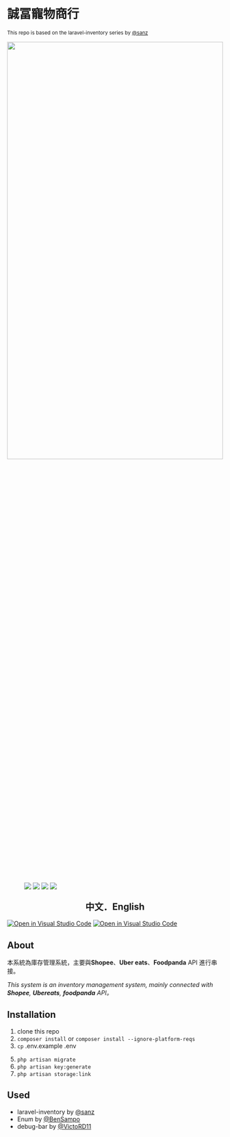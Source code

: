# 誠冨寵物商行
<small>This repo is based on the laravel-inventory series by <a href="https://github.com/sanz">@sanz</a></small>


<center>
<img src="https://imgur.com/LfwucBc.jpg" width="100%" height="50%" />
</center>

<figure class="third">
<img src="https://img.shields.io/static/v1?label=build&message=Laravel&color=red"> <img src="https://img.shields.io/static/v1?label=php&message=8&color=blue"> <img src="https://img.shields.io/static/v1?label=download&message=150MB&color=inactive"> <img src="https://img.shields.io/static/v1?label=license&message=MIT&color=sccess"> </figure>





<center>
    <h2 style="margin-top:1.3rem">中文．English</h4>
</center>

[![Open in Visual Studio Code](https://open.vscode.dev/badges/open-in-vscode.svg)](https://open.vscode.dev/Naereen/badges)
[![Open in Visual Studio Code](https://open.vscode.dev/badges/open-in-vscode.svg)](https://open.vscode.dev/Naereen/badges)


## About

本系統為庫存管理系統，主要與**Shopee**、**Uber eats**、**Foodpanda** API 進行串接。

<i>This system is an inventory management system, mainly connected with **Shopee**, **Ubereats**, **foodpanda** API。
</i>

## Installation
1. clone this repo 
2. ```composer install``` or ```composer install --ignore-platform-reqs```
3. ```cp``` .env.example .env
<!-- 4. ```barryvdh/laravel-debugbar:^2.1 ``` -->
5. ```php artisan migrate```
6. ```php artisan key:generate```
7. ```php artisan storage:link```


## Used
* laravel-inventory by <a href="https://github.com/sanz">@sanz</a>
* Enum by  <a href="https://github.com/BenSampo/laravel-enum">@BenSampo</a>
* debug-bar by <a href="https://github.com/barryvdh/laravel-debugbar">@VictoRD11</a>
